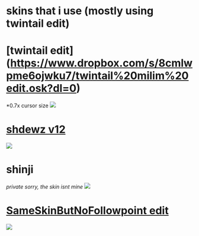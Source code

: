 

# skins that i use (mostly using twintail edit)


# [twintail edit] (https://www.dropbox.com/s/8cmlwpme6ojwku7/twintail%20milim%20edit.osk?dl=0)
*0.7x cursor size
![](https://osu.ppy.sh/ss/15373008/1daf)


# [shdewz v12](https://www.dropbox.com/s/21fkb30xa5xcd51/shdewz%20v12.osk?dl=0)
![](https://osu.ppy.sh/ss/15370321/9af0)


# shinji 
*private sorry, the skin isnt mine*
 ![](https://osu.ppy.sh/ss/15370331/5058)


# [SameSkinButNoFollowpoint edit](https://www.dropbox.com/s/g4jfjislluz4fro/SameSkinButNoFollowpoint%20edit.osk?dl=0)
![](https://osu.ppy.sh/ss/15370348/8e62)
